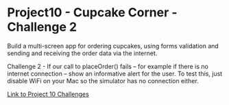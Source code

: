# Project10 - Cupcake Corner - Challenge 2

Build a multi-screen app for ordering cupcakes, using forms validation and sending and receiving the order data via the internet.

Challenge 2 - If our call to placeOrder() fails – for example if there is no internet connection – show an informative alert for the user. To test this, just disable WiFi on your Mac so the simulator has no connection either.

[Link to Project 10 Challenges](https://www.hackingwithswift.com/books/ios-swiftui/cupcake-corner-wrap-up)
